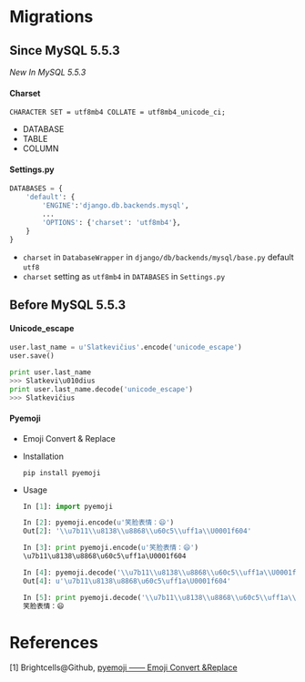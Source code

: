 # Migrations

## Since MySQL 5.5.3

_New In MySQL 5.5.3_

#### Charset

```mysql
CHARACTER SET = utf8mb4 COLLATE = utf8mb4_unicode_ci;
```

* DATABASE
* TABLE
* COLUMN

#### Settings.py

```python
DATABASES = {
    'default': {
        'ENGINE':'django.db.backends.mysql',
        ...
        'OPTIONS': {'charset': 'utf8mb4'},
    }
}
```

* ``charset`` in ``DatabaseWrapper`` in ``django/db/backends/mysql/base.py`` default ``utf8``
* ``charset`` setting as ``utf8mb4``  in ``DATABASES`` in ``Settings.py``

##  Before MySQL 5.5.3

#### Unicode_escape

```python
user.last_name = u'Slatkevičius'.encode('unicode_escape')
user.save()

print user.last_name
>>> Slatkevi\u010dius
print user.last_name.decode('unicode_escape')
>>> Slatkevičius
```

#### Pyemoji

* Emoji Convert & Replace

* Installation

  ```shell
  pip install pyemoji
  ```

* Usage

  ```python
  In [1]: import pyemoji

  In [2]: pyemoji.encode(u'笑脸表情：😄')
  Out[2]: '\\u7b11\\u8138\\u8868\\u60c5\\uff1a\\U0001f604'

  In [3]: print pyemoji.encode(u'笑脸表情：😄')
  \u7b11\u8138\u8868\u60c5\uff1a\U0001f604

  In [4]: pyemoji.decode('\\u7b11\\u8138\\u8868\\u60c5\\uff1a\\U0001f604')
  Out[4]: u'\u7b11\u8138\u8868\u60c5\uff1a\U0001f604'

  In [5]: print pyemoji.decode('\\u7b11\\u8138\\u8868\\u60c5\\uff1a\\U0001f604')
  笑脸表情：😄
  ```

# References

[1] Brightcells@Github, [pyemoji —— Emoji Convert &Replace](https://github.com/Brightcells/pyemoji)